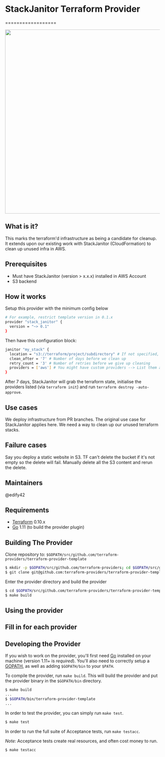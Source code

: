# StackJanitor Terraform Provider

==================

<img src="https://cdn.rawgit.com/hashicorp/terraform-website/master/content/source/assets/images/logo-hashicorp.svg" width="600px">

## What is it?

This marks the terraform'd infrastructure as being a candidate for cleanup. 
It extends upon our existing work with StackJanitor (CloudFormation) to clean
up unused infra in AWS.

## Prerequisites

* Must have StackJanitor (version > x.x.x) installed in AWS Account
* S3 backend

## How it works

Setup this provider with the minimum config below

```bash
# For example, restrict template version in 0.1.x
provider "stack_janitor" {
  version = "~> 0.1"
}
```

Then have this configuration block:
```bash
janitor "my_stack" {
  location = "s3://terraform/project/subdirectory" # If not specified, uses the S3 backend of current TF config.
  clean_after = '7' # Number of days before we clean up
  retry_count = '3' # Number of retries before we give up cleaning
  providers = ['aws'] # You might have custom providers --> List them all here.
}
```

After 7 days, StackJanitor will grab the terraform state, initialise the
providers listed (via `terraform init`) and run
`terraform destroy -auto-approve`.

## Use cases

We deploy infrastructure from PR branches. The original use case for
StackJanitor applies here. We need a way to clean up our unused
terraform stacks.

## Failure cases

Say you deploy a static website in S3. TF can't delete the bucket if it's
not empty so the delete will fail. Manually delete all the S3 content
and rerun the delete.

Maintainers
-----------

@edify42

Requirements
------------

-	[Terraform](https://www.terraform.io/downloads.html) 0.10.x
-	[Go](https://golang.org/doc/install) 1.11 (to build the provider plugin)

Building The Provider
---------------------

Clone repository to: `$GOPATH/src/github.com/terraform-providers/terraform-provider-template`

```sh
$ mkdir -p $GOPATH/src/github.com/terraform-providers; cd $GOPATH/src/github.com/terraform-providers
$ git clone git@github.com:terraform-providers/terraform-provider-template
```

Enter the provider directory and build the provider

```sh
$ cd $GOPATH/src/github.com/terraform-providers/terraform-provider-template
$ make build
```

Using the provider
----------------------
## Fill in for each provider

Developing the Provider
---------------------------

If you wish to work on the provider, you'll first need [Go](http://www.golang.org) installed on your machine (version 1.11+ is *required*). You'll also need to correctly setup a [GOPATH](http://golang.org/doc/code.html#GOPATH), as well as adding `$GOPATH/bin` to your `$PATH`.

To compile the provider, run `make build`. This will build the provider and put the provider binary in the `$GOPATH/bin` directory.

```sh
$ make build
...
$ $GOPATH/bin/terraform-provider-template
...
```

In order to test the provider, you can simply run `make test`.

```sh
$ make test
```

In order to run the full suite of Acceptance tests, run `make testacc`.

*Note:* Acceptance tests create real resources, and often cost money to run.

```sh
$ make testacc
```
